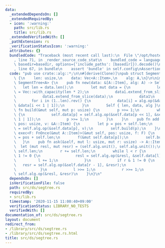 ```yaml
---
data:
  _extendedDependsOn: []
  _extendedRequiredBy:
  - icon: ':warning:'
    path: src/lib.rs
    title: src/lib.rs
  _extendedVerifiedWith: []
  _pathExtension: rs
  _verificationStatusIcon: ':warning:'
  attributes: {}
  bundledCode: "Traceback (most recent call last):\n  File \"/opt/hostedtoolcache/Python/3.9.0/x64/lib/python3.9/site-packages/onlinejudge_verify/documentation/build.py\"\
    , line 71, in _render_source_code_stat\n    bundled_code = language.bundle(stat.path,\
    \ basedir=basedir, options={'include_paths': [basedir]}).decode()\n  File \"/opt/hostedtoolcache/Python/3.9.0/x64/lib/python3.9/site-packages/onlinejudge_verify/languages/user_defined.py\"\
    , line 67, in bundle\n    assert 'bundle' in self.config\nAssertionError\n"
  code: "pub use crate::alg::*;\n\n#[derive(Clone)]\npub struct SegmentTree<A: Alg>\
    \ {\n    len: usize,\n    data: Vec<A::Item>,\n    alg: A,\n}\n\nimpl<A: Monoid>\
    \ SegmentTree<A> {\n    pub fn new(data: &[A::Item], alg: A) -> Self {\n     \
    \   let len = data.len();\n        let mut data = {\n            let mut data1\
    \ = Vec::with_capacity(len * 2);\n            data1.extend_from_slice(data);\n\
    \            data1.extend_from_slice(data);\n            data1\n        };\n \
    \       for i in (1..len).rev() {\n            data[i] = alg.op(&data[i << 1],\
    \ &data[i << 1 | 1]);\n        }\n        Self { len, data, alg }\n    }\n   \
    \ fn build(&mut self, mut p: usize) {\n        p >>= 1;\n        while p != 0\
    \ {\n            self.data[p] = self.alg.op(&self.data[p << 1], &self.data[p <<\
    \ 1 | 1]);\n            p >>= 1;\n        }\n    }\n    pub fn add(&mut self,\
    \ pos: usize, v: &A::Item) {\n        let p = pos + self.len;\n        self.data[p]\
    \ = self.alg.op(&self.data[p], v);\n        self.build(p);\n    }\n    pub fn\
    \ exec<F: FnOnce(&mut A::Item)>(&mut self, pos: usize, f: F) {\n        let p\
    \ = pos + self.len;\n        f(&mut self.data[p]);\n        self.build(p);\n \
    \   }\n    pub fn ask(&self, mut l: usize, mut r: usize) -> A::Item {\n      \
    \  let (mut resl, mut resr) = (self.alg.unit(), self.alg.unit());\n        l +=\
    \ self.len;\n        r += self.len;\n        while l < r {\n            if l &\
    \ 1 != 0 {\n                resl = self.alg.op(&resl, &self.data[l]);\n      \
    \          l += 1;\n            }\n            if r & 1 != 0 {\n             \
    \   resr = self.alg.op(&self.data[r - 1], &resr);\n                r -= 1;\n \
    \           }\n            l >>= 1;\n            r >>= 1;\n        }\n       \
    \ self.alg.op(&resl, &resr)\n    }\n}\n"
  dependsOn: []
  isVerificationFile: false
  path: src/ds/segtree.rs
  requiredBy:
  - src/lib.rs
  timestamp: '2020-11-15 11:00:40+09:00'
  verificationStatus: LIBRARY_NO_TESTS
  verifiedWith: []
documentation_of: src/ds/segtree.rs
layout: document
redirect_from:
- /library/src/ds/segtree.rs
- /library/src/ds/segtree.rs.html
title: src/ds/segtree.rs
---
```

